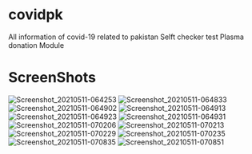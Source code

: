 # covidpk

All information of covid-19 related to pakistan 
Selft checker test
Plasma donation Module


# ScreenShots

![Screenshot_20210511-064253](https://user-images.githubusercontent.com/10241241/117826790-dfcdc400-b289-11eb-8e75-7fd40c6901a3.png)
![Screenshot_20210511-064833](https://user-images.githubusercontent.com/10241241/117826797-e1978780-b289-11eb-9b58-2a898cb6658a.png)
![Screenshot_20210511-064902](https://user-images.githubusercontent.com/10241241/117826801-e2301e00-b289-11eb-8819-96c6928df291.png)
![Screenshot_20210511-064913](https://user-images.githubusercontent.com/10241241/117826802-e2c8b480-b289-11eb-8c29-e0cb7df45133.png)
![Screenshot_20210511-064923](https://user-images.githubusercontent.com/10241241/117826805-e3f9e180-b289-11eb-82fe-f9a005fd7204.png)
![Screenshot_20210511-064931](https://user-images.githubusercontent.com/10241241/117826808-e4927800-b289-11eb-9777-cc0c117fe413.png)
![Screenshot_20210511-070206](https://user-images.githubusercontent.com/10241241/117826814-e4927800-b289-11eb-8136-e4e1f56d75c9.png)
![Screenshot_20210511-070213](https://user-images.githubusercontent.com/10241241/117826818-e52b0e80-b289-11eb-97c8-97e33da60253.png)
![Screenshot_20210511-070229](https://user-images.githubusercontent.com/10241241/117826821-e5c3a500-b289-11eb-9ed5-e3cc43b8e2e4.png)
![Screenshot_20210511-070235](https://user-images.githubusercontent.com/10241241/117826824-e65c3b80-b289-11eb-8931-755c08989a94.png)
![Screenshot_20210511-070835](https://user-images.githubusercontent.com/10241241/117826827-e6f4d200-b289-11eb-9982-db11a29d9170.png)
![Screenshot_20210511-070851](https://user-images.githubusercontent.com/10241241/117826830-e78d6880-b289-11eb-97cb-88f5bd745dac.png)

